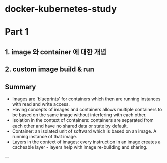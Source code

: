# docker-kubernetes-study

# Part 1

## 1. image 와 container 에 대한 개념

## 2. custom image build & run

## Summary

- Images are 'blueprints' for containers which then are running instances with read and write access.
- Having concepts of images and containers allows multiple containers to be based on the same image without interfering with each other.
- Isolation in the context of containers: containers are separated from each other and have no shared data or state by default.
- Container: an isolated unit of softward which is based on an image. A running instance of that image.
- Layers in the context of images: every instruction in an image creates a cacheable layer - layers help with image re-building and sharing.

--
